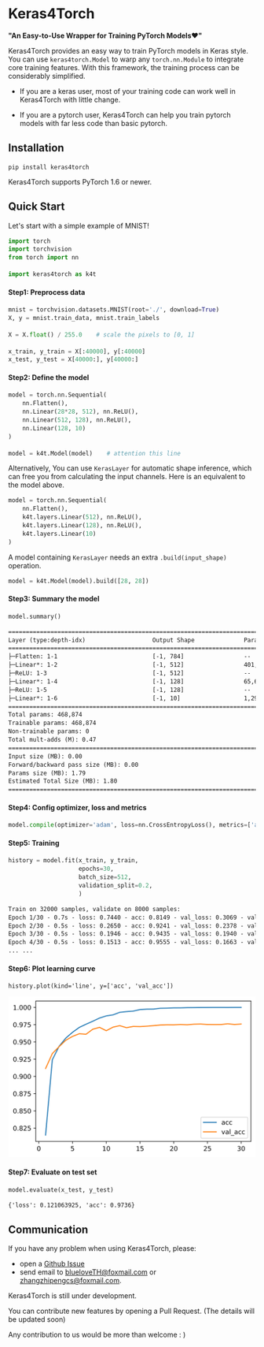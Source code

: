 # Keras4Torch

**"An Easy-to-Use Wrapper for Training PyTorch Models❤"**

Keras4Torch provides an easy way to train PyTorch models in Keras style. You can use `keras4torch.Model` to warp any `torch.nn.Module` to integrate core training features. With this framework, the training process can be considerably simplified.

+ If you are a keras user, most of your training code can work well in Keras4Torch with little change.

+ If you are a pytorch user, Keras4Torch can help you train pytorch models with far less code than basic pytorch.

## Installation

```
pip install keras4torch
```

Keras4Torch supports PyTorch 1.6 or newer.



## Quick Start

Let's start with a simple example of MNIST!

```python
import torch
import torchvision
from torch import nn

import keras4torch as k4t
```

#### Step1: Preprocess data

```python
mnist = torchvision.datasets.MNIST(root='./', download=True)
X, y = mnist.train_data, mnist.train_labels

X = X.float() / 255.0    # scale the pixels to [0, 1]

x_train, y_train = X[:40000], y[:40000]
x_test, y_test = X[40000:], y[40000:]
```

#### Step2: Define the model

```python
model = torch.nn.Sequential(
    nn.Flatten(),
    nn.Linear(28*28, 512), nn.ReLU(),
    nn.Linear(512, 128), nn.ReLU(),
    nn.Linear(128, 10)
)

model = k4t.Model(model)    # attention this line
```

Alternatively, You can use `KerasLayer` for automatic shape inference, which can free you from calculating the input channels. Here is an equivalent to the model above.

```python
model = torch.nn.Sequential(
    nn.Flatten(),
    k4t.layers.Linear(512), nn.ReLU(),
    k4t.layers.Linear(128), nn.ReLU(),
    k4t.layers.Linear(10)
)
```

A model containing `KerasLayer` needs an extra `.build(input_shape)` operation.

```python
model = k4t.Model(model).build([28, 28])
```

#### Step3: Summary the model

```python
model.summary()
```

```txt
==============================================================================
Layer (type:depth-idx)                   Output Shape              Param #
==============================================================================
├─Flatten: 1-1                           [-1, 784]                 --
├─Linear*: 1-2                           [-1, 512]                 401,920
├─ReLU: 1-3                              [-1, 512]                 --
├─Linear*: 1-4                           [-1, 128]                 65,664
├─ReLU: 1-5                              [-1, 128]                 --
├─Linear*: 1-6                           [-1, 10]                  1,290
==============================================================================
Total params: 468,874
Trainable params: 468,874
Non-trainable params: 0
Total mult-adds (M): 0.47
==============================================================================
Input size (MB): 0.00
Forward/backward pass size (MB): 0.00
Params size (MB): 1.79
Estimated Total Size (MB): 1.80
==============================================================================
```

#### Step4: Config optimizer, loss and metrics

```python
model.compile(optimizer='adam', loss=nn.CrossEntropyLoss(), metrics=['acc'])
```

#### Step5: Training

```python
history = model.fit(x_train, y_train,
                	epochs=30,
                	batch_size=512,
                	validation_split=0.2,
                	)
```

```txt
Train on 32000 samples, validate on 8000 samples:
Epoch 1/30 - 0.7s - loss: 0.7440 - acc: 0.8149 - val_loss: 0.3069 - val_acc: 0.9114 - lr: 1e-03
Epoch 2/30 - 0.5s - loss: 0.2650 - acc: 0.9241 - val_loss: 0.2378 - val_acc: 0.9331 - lr: 1e-03
Epoch 3/30 - 0.5s - loss: 0.1946 - acc: 0.9435 - val_loss: 0.1940 - val_acc: 0.9431 - lr: 1e-03
Epoch 4/30 - 0.5s - loss: 0.1513 - acc: 0.9555 - val_loss: 0.1663 - val_acc: 0.9524 - lr: 1e-03
... ...
```

#### Step6: Plot learning curve

```
history.plot(kind='line', y=['acc', 'val_acc'])
```

<img src="imgs/learning_curve.svg"  />

#### Step7: Evaluate on test set

```python
model.evaluate(x_test, y_test)
```

```txt
{'loss': 0.121063925, 'acc': 0.9736}
```



## Communication

If you have any problem when using Keras4Torch, please:

+ open a [Github Issue](https://github.com/blueloveTH/keras4torch/issues) 
+ send email to blueloveTH@foxmail.com or zhangzhipengcs@foxmail.com.

Keras4Torch is still under development.

You can contribute new features by opening a Pull Request. (The details will be updated soon)

Any contribution to us would be more than welcome : )

